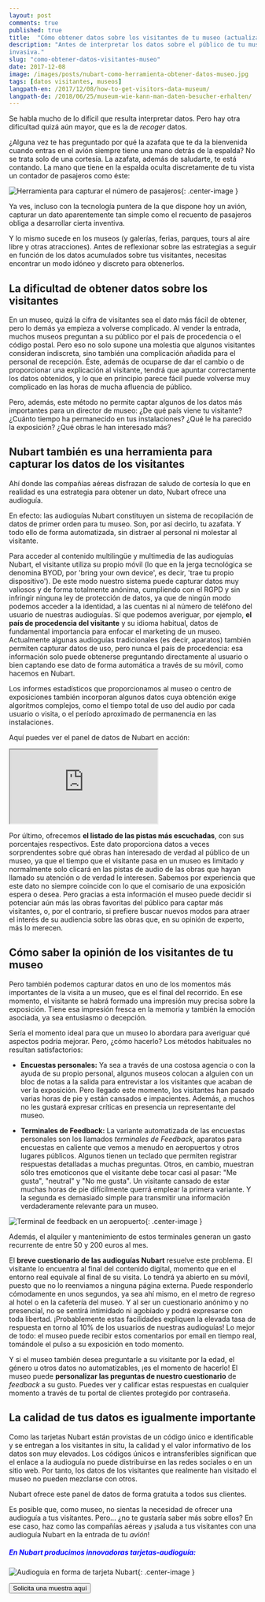 ```yaml
---
layout: post 
comments: true 
published: true 
title:  "Cómo obtener datos sobre los visitantes de tu museo (actualizado 2022)"
description: "Antes de interpretar los datos sobre el público de tu museo necesitas obtenerlos. Te explicamos cómo hacerlo de forma sencilla y poco
invasiva."
slug: "como-obtener-datos-visitantes-museo"
date: 2017-12-08
image: /images/posts/nubart-como-herramienta-obtener-datos-museo.jpg 
tags: [datos visitantes, museos]
langpath-en: /2017/12/08/how-to-get-visitors-data-museum/
langpath-de: /2018/06/25/museum-wie-kann-man-daten-besucher-erhalten/
---
```

Se habla mucho de lo difícil que resulta interpretar datos. Pero hay otra dificultad quizá aún mayor, que es la de *recoger* datos.

¿Alguna vez te has preguntado por qué la azafata que te da la bienvenida cuando entras en el avión siempre tiene una mano detrás de la espalda? No se
trata solo de una cortesía. La azafata, además de saludarte, te está contando. La mano que tiene en la espalda oculta discretamente de tu vista un
contador de pasajeros como éste:

![Herramienta para capturar el número de pasajeros]({{site.baseurl}}/images/posts/contador-pasajeros.jpg){: .center-image } 

Ya ves, incluso con la
tecnología puntera de la que dispone hoy un avión, capturar un dato aparentemente tan simple como el recuento de pasajeros obliga a desarrollar cierta
inventiva.

Y lo mismo sucede en los museos (y galerías, ferias, parques, tours al aire libre y otras atracciones). Antes de reflexionar sobre las estrategias a
seguir en función de los datos acumulados sobre tus visitantes, necesitas encontrar un modo idóneo y discreto para obtenerlos.

<!--more-->

## La dificultad de obtener datos sobre los visitantes

En un museo, quizá la cifra de visitantes sea el dato más fácil de obtener, pero lo demás ya empieza a volverse complicado. Al vender la entrada,
muchos museos preguntan a su público por el país de procedencia o el código postal. Pero eso no solo supone una molestia que algunos visitantes
consideran indiscreta, sino también una complicación añadida para el personal de recepción. Éste, además de ocuparse de dar el cambio o de
proporcionar una explicación al visitante, tendrá que apuntar correctamente los datos obtenidos, y lo que en principio parece fácil puede volverse muy
complicado en las horas de mucha afluencia de público.

Pero, además, este método no permite captar algunos de los datos más importantes para un director de museo: ¿De qué país viene tu visitante? ¿Cuánto
tiempo ha permanecido en tus instalaciones? ¿Qué le ha parecido la exposición? ¿Qué obras le han interesado más?

## Nubart también es una herramienta para capturar los datos de los visitantes

Ahí donde las compañías aéreas disfrazan de saludo de cortesía lo que en realidad es una estrategia para obtener un dato, Nubart ofrece una audioguía.

En efecto: las audioguías Nubart constituyen un sistema de recopilación de datos de primer orden para tu museo. Son, por así decirlo, tu azafata. Y
todo ello de forma automatizada, sin distraer al personal ni molestar al visitante.

Para acceder al contenido multilingüe y multimedia de las audioguías Nubart, el visitante utiliza su propio móvil (lo que en la jerga tecnológica se
denomina BYOD, por 'bring your own device', es decir, 'trae tu propio dispositivo'). De este modo nuestro sistema puede capturar datos muy valiosos y
de forma totalmente anónima, cumpliendo con el RGPD y sin infringir ninguna ley de protección de datos, ya que de ningún modo podemos acceder a la
identidad, a las cuentas ni al número de teléfono del usuario de nuestras audioguías. Sí que podemos averiguar, por ejemplo, **el país de procedencia
del visitante** y su idioma habitual, datos de fundamental importancia para enfocar el marketing de un museo. Actualmente algunas audioguías
tradicionales (es decir, aparatos) también permiten capturar datos de uso, pero nunca el país de procedencia: esa información solo puede obtenerse
preguntando directamente al usuario o bien captando ese dato de forma automática a través de su móvil, como hacemos en Nubart.

Los informes estadísticos que proporcionamos al museo o centro de exposiciones también incorporan algunos datos cuya obtención exige algoritmos
complejos, como el tiempo total de uso del audio por cada usuario o visita, o el período aproximado de permanencia en las instalaciones. 

Aquí puedes ver el panel de datos de Nubart en acción:

<div class="videoContainer">
    <iframe title="{{ 569304489 }}" src="https://player.vimeo.com/video/{{ 569304489 }}?title=0&byline=0&portrait=0" class="video" allowfullscreen></iframe>
</div>

Por último, ofrecemos **el listado de las pistas más escuchadas**, con sus porcentajes respectivos. Este dato proporciona datos a veces sorprendentes
sobre qué obras han interesado de verdad al público de un museo, ya que el tiempo que el visitante pasa en un museo es limitado y normalmente solo
clicará en las pistas de audio de las obras que hayan llamado su atención o de verdad le interesen. Sabemos por experiencia que este dato no siempre
coincide con lo que el comisario de una exposición espera o desea. Pero gracias a esta información el museo puede decidir si potenciar aún más las
obras favoritas del público para captar más visitantes, o, por el contrario, si prefiere buscar nuevos modos para atraer el interés de su audiencia
sobre las obras que, en su opinión de experto, más lo merecen.

## Cómo saber la opinión de los visitantes de tu museo

Pero también podemos capturar datos en uno de los momentos más importantes de la visita a un museo, que es el final del recorrido. En ese momento, el
visitante se habrá formado una impresión muy precisa sobre la exposición. Tiene esa impresión fresca en la memoria y también la emoción asociada, ya
sea entusiasmo o decepción.

Sería el momento ideal para que un museo lo abordara para averiguar qué aspectos podría mejorar. Pero, ¿cómo hacerlo? Los métodos habituales no
resultan satisfactorios:

* **Encuestas personales:**
  Ya sea a través de una costosa agencia o con la ayuda de su propio personal, algunos museos colocan a alguien con un bloc de notas a la salida para
  entrevistar a los visitantes que acaban de ver la exposición. Pero llegado este momento, los visitantes han pasado varias horas de pie y están
  cansados e impacientes. Además, a muchos no les gustará expresar críticas en presencia un representante del museo.

* **Terminales de Feedback:**
  La variante automatizada de las encuestas personales son los llamados *terminales de Feedback*, aparatos para encuestas en caliente que vemos a
  menudo en aeropuertos y otros lugares públicos. Algunos tienen un teclado que permiten registrar respuestas detalladas a muchas preguntas. Otros, en
  cambio, muestran sólo tres emoticonos que el visitante debe tocar casi al pasar: "Me gusta", "neutral" y "No me gusta". Un visitante cansado de
  estar muchas horas de pie difícilmente querrá emplear la primera variante. Y la segunda es demasiado simple para transmitir una información
  verdaderamente relevante para un museo. 

![Terminal de feedback en un aeropuerto]({{site.baseurl}}/images/posts/feedback-terminal-airport.jpg){: .center-image }

Además, el alquiler y mantenimiento de estos terminales generan un gasto recurrente de entre 50 y 200
  euros al mes.

El **breve cuestionario de las audioguías Nubart** resuelve este problema. El visitante lo encuentra al final del contenido digital, momento que en el
entorno real equivale al final de su visita. Lo tendrá ya abierto en su móvil, puesto que no lo reenviamos a ninguna página externa. Puede responderlo
cómodamente en unos segundos, ya sea ahí mismo, en el metro de regreso al hotel o en la cafetería del museo. Y al ser un cuestionario anónimo y no
presencial, no se sentirá intimidado ni agobiado y podrá expresarse con toda libertad. ¡Probablemente estas facilidades expliquen la elevada tasa de
respuesta en torno al 10% de los usuarios de nuestras audioguías! Lo mejor de todo: el museo puede recibir estos comentarios por email en tiempo real,
tomándole el pulso a su exposición en todo momento.

Y si el museo también desea preguntarle a su visitante por la edad, el género u otros datos no automatizables, ¡es el momento de hacerlo! El museo
puede **personalizar las preguntas de nuestro cuestionario** de *feedback* a su gusto. Puedes ver y calificar estas respuestas en cualquier momento a través de tu portal de clientes protegido por contraseña.

## La calidad de tus datos es igualmente importante

Como las tarjetas Nubart están provistas de un código único e identificable y se entregan a los visitantes in situ, la calidad y el valor informativo de los datos son muy elevados. Los códigos únicos e intransferibles significan que el enlace a la audioguía no puede distribuirse en las redes sociales o en un sitio web. Por tanto, los datos de los visitantes que realmente han visitado el museo no pueden mezclarse con otros.

Nubart ofrece este panel de datos de forma gratuita a todos sus clientes.

Es posible que, como museo, no sientas la necesidad de ofrecer una audioguía a tus visitantes. Pero... ¿no te gustaría saber más sobre ellos? En ese
caso, haz como las compañías aéreas y ¡saluda a tus visitantes con una audioguía Nubart en la entrada de tu *avión*!

##### <font color="blue">En Nubart producimos innovadoras tarjetas-audioguía:</font>

![Audioguía en forma de tarjeta Nubart]({{site.baseurl}}/images/posts/proceso-nubart.png){: .center-image }

 <form action="../../../../../es">
     <input type="submit" value="Solicita una muestra aquí" />
 </form>
